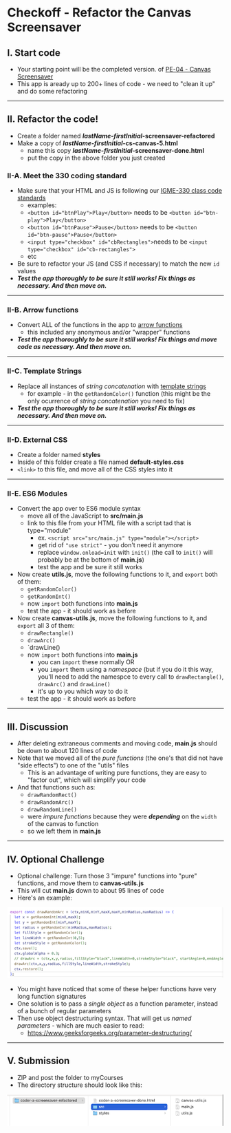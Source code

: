 # Checkoff - Refactor the Canvas Screensaver

## I. Start code
- Your starting point will be the completed version. of [PE-04 - Canvas Screensaver](../pe/04/pe-04.md)
- This app is aready up to 200+ lines of code - we need to "clean it up" and do some refactoring

<hr>

## II. Refactor the code!

- Create a folder named ***lastName-firstInitial*-screensaver-refactored**
- Make a copy of ***lastName-firstInitial*-cs-canvas-5.html**
  - name this copy ***lastName-firstInitial*-screensaver-done.html**
  - put the copy in the above folder you just created

### II-A. Meet the 330 coding standard

- Make sure that your HTML and JS is following our [IGME-330 class code standards](../notes/code-style-required-330.md)
  - examples:
  - `<button id="btnPlay">Play</button>` needs to be `<button id="btn-play">Play</button>`
  - `<button id="btnPause">Pause</button>` needs to be `<button id="btn-pause">Pause</button>`
  - `<input type="checkbox" id="cbRectangles">`needs to be `<input type="checkbox" id="cb-rectangles">`
  - etc
- Be sure to refactor your JS (and CSS if necessary) to match the new `id` values
- ***Test the app thoroughly to be sure it still works! Fix things as necessary. And then move on.***

<hr>

### II-B. Arrow functions

- Convert ALL of the functions in the app to [arrow functions](../notes/js-functions.md#vi-b-arrow-function-examples)
  - this included any anonymous and/or "wrapper" functions
- ***Test the app thoroughly to be sure it still works! Fix things and move code as necessary. And then move on.***

<hr>

### II-C. Template Strings

- Replace all instances of *string concatenation* with [template strings](https://developer.mozilla.org/en-US/docs/Web/JavaScript/Reference/Template_literals)
  - for example - in the `getRandomColor()` function (this might be the only ocurrence of *string concatenation* you need to fix)
- ***Test the app thoroughly to be sure it still works! Fix things as necessary. And then move on.***

<hr>

### II-D. External CSS
- Create a folder named **styles**
- Inside of this folder create a file named **default-styles.css**
- `<link>` to this file, and move all of the CSS styles into it

<hr>

### II-E. ES6 Modules

- Convert the app over to ES6 module syntax
  - move all of the JavaScript to **src/main.js**
  - link to this file from your HTML file with a script tad that is type="module" 
    - ex. `<script src="src/main.js" type="module"></script>`
    - get rid of `"use strict"` - you don't need it anymore
    - replace `window.onload=init` with `init()` (the call to `init()` will probably be at the bottom of **main.js**)
    - test the app and be sure it still works
- Now create **utils.js**, move the following functions to it, and `export` both of them:
  - `getRandomColor()` 
  - `getRandomInt()`
  - now `import` both functions into **main.js**
  - test the app - it should work as before
- Now create **canvas-utils.js**, move the following functions to it, and `export` all 3 of them:
  - `drawRectangle()`
  - `drawArc()`
  - `drawLine()
  - now `import` both functions into **main.js**
    - you can `import` these normally OR
    - you `import` them using a *namespace* (but if you do it this way, you'll need to add the namespce to every call to `drawRectangle()`, `drawArc()` and `drawLine()`
    - it's up to you which way to do it
  - test the app - it should work as before


<hr>

## III. Discussion
- After deleting extraneous comments and moving code, **main.js** should be down to about 120 lines of code
- Note that we moved all of the *pure functions* (the one's that did not have "side effects") to one of the "utils" files
  - This is an advantage of writing pure functions, they are easy to "factor out", which will simplify your code
- And that functions such as:
  - `drawRandomRect()`
  - `drawRandomArc()`
  - `drawRandomLine()`
  - were *impure functions* because they were ***depending*** on the `width` of the canvas to function
  - so we left them in **main.js**


<hr>

## IV. Optional Challenge

- Optional challenge: Turn those 3 "impure" functions into "pure" functions, and move them to **canvas-utils.js**
- This will cut **main.js** down to about 95 lines of code
- Here's an example:

![screenshot](_images/refactor-screensaver-1.png)

- You might have noticed that some of these helper functions have very long function signatures
- One solution is to pass a *single object* as a function parameter, instead of a bunch of regular parameters
- Then use object destructuring syntax. That will get us *named parameters* - which are much easier to read:
  - https://www.geeksforgeeks.org/parameter-destructuring/

<hr>

## V. Submission

- ZIP and post the folder to myCourses
- The directory structure should look like this:

![screenshot](_images/refactor-screensaver-2.png)
